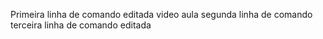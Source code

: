 Primeira linha de comando editada video aula
segunda linha de comando
terceira linha de comando editada
